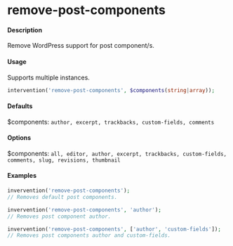# remove-post-components

#### Description
Remove WordPress support for post component/s.

#### Usage
Supports multiple instances.
```php
intervention('remove-post-components', $components(string|array));
```

#### Defaults
$components: `author, excerpt, trackbacks, custom-fields, comments`

#### Options
$components: `all, editor, author, excerpt, trackbacks, custom-fields, comments, slug, revisions, thumbnail`

#### Examples
```php
invervention('remove-post-components');
// Removes default post components.

invervention('remove-post-components', 'author');
// Removes post component author.

invervention('remove-post-components', ['author', 'custom-fields']);
// Removes post components author and custom-fields.
```
